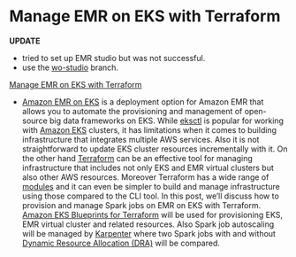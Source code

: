 # Manage EMR on EKS with Terraform

**UPDATE**

- tried to set up EMR studio but was not successful.
- use the [wo-studio](https://github.com/jaehyeon-kim/emr-on-eks-terraform/tree/wo-studio) branch.

[Manage EMR on EKS with Terraform](https://cevo.com.au/post/manage-emr-on-eks-with-terraform/)

- [Amazon EMR on EKS](https://aws.amazon.com/emr/features/eks/) is a deployment option for Amazon EMR that allows you to automate the provisioning and management of open-source big data frameworks on EKS. While [eksctl](https://eksctl.io/) is popular for working with [Amazon EKS](https://aws.amazon.com/eks/) clusters, it has limitations when it comes to building infrastructure that integrates multiple AWS services. Also it is not straightforward to update EKS cluster resources incrementally with it. On the other hand [Terraform](https://www.terraform.io/) can be an effective tool for managing infrastructure that includes not only EKS and EMR virtual clusters but also other AWS resources. Moreover Terraform has a wide range of [modules](https://www.terraform.io/language/modules) and it can even be simpler to build and manage infrastructure using those compared to the CLI tool. In this post, we’ll discuss how to provision and manage Spark jobs on EMR on EKS with Terraform. [Amazon EKS Blueprints for Terraform](https://aws-ia.github.io/terraform-aws-eks-blueprints/v4.7.0/) will be used for provisioning EKS, EMR virtual cluster and related resources. Also Spark job autoscaling will be managed by [Karpenter](https://karpenter.sh/) where two Spark jobs with and without [Dynamic Resource Allocation (DRA)](https://spark.apache.org/docs/latest/job-scheduling.html#dynamic-resource-allocation) will be compared.
